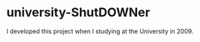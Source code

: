 university-ShutDOWNer
=====================

I developed this project when I studying at the University in 2009.

